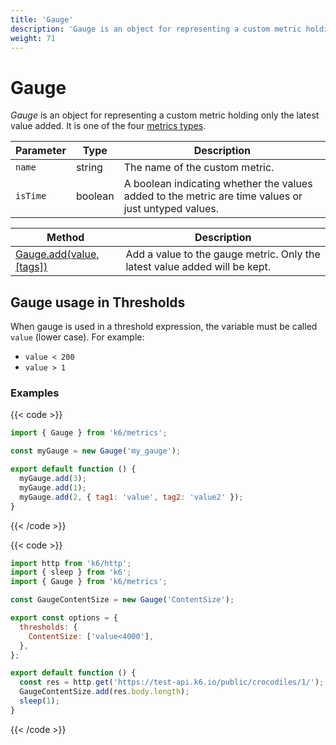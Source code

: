 ```yaml
---
title: 'Gauge'
description: 'Gauge is an object for representing a custom metric holding only the latest value added.'
weight: 71
---
```


# Gauge

_Gauge_ is an object for representing a custom metric holding only the latest value added. It is one of the four [metrics types](https://grafana.com/docs/k6/<K6_VERSION>/javascript-api/k6-metrics).

| Parameter | Type    | Description                                                                                         |
| --------- | ------- | --------------------------------------------------------------------------------------------------- |
| `name`    | string  | The name of the custom metric.                                                                      |
| `isTime`  | boolean | A boolean indicating whether the values added to the metric are time values or just untyped values. |

| Method                                                                                                         | Description                                                                |
| -------------------------------------------------------------------------------------------------------------- | -------------------------------------------------------------------------- |
| [Gauge.add(value, [tags])](https://grafana.com/docs/k6/<K6_VERSION>/javascript-api/k6-metrics/gauge/gauge-add) | Add a value to the gauge metric. Only the latest value added will be kept. |

## Gauge usage in Thresholds

When gauge is used in a threshold expression, the variable must be called `value` (lower case).
For example:

- `value < 200`
- `value > 1`

### Examples

{{< code >}}

```javascript
import { Gauge } from 'k6/metrics';

const myGauge = new Gauge('my_gauge');

export default function () {
  myGauge.add(3);
  myGauge.add(1);
  myGauge.add(2, { tag1: 'value', tag2: 'value2' });
}
```

{{< /code >}}

{{< code >}}

```javascript
import http from 'k6/http';
import { sleep } from 'k6';
import { Gauge } from 'k6/metrics';

const GaugeContentSize = new Gauge('ContentSize');

export const options = {
  thresholds: {
    ContentSize: ['value<4000'],
  },
};

export default function () {
  const res = http.get('https://test-api.k6.io/public/crocodiles/1/');
  GaugeContentSize.add(res.body.length);
  sleep(1);
}
```

{{< /code >}}
